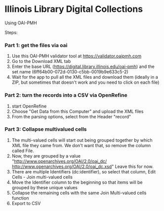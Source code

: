 # Illinois Library Digital Collections

Using OAI-PMH

Steps:

### Part 1: get the files via oai
1. Use this OAI-PMH validator tool at https://validator.oaipmh.com
2. Go to the Download XML tab
3. Enter the base URL (https://digital.library.illinois.edu/oai-pmh) and the set name (6ff64b00-072d-0130-c5bb-0019b9e633c5-2)
4. Wait for the app to pull all the XML files and download them (ideally in a ZIP, but sometimes that doesn't work and you need to click on each file)

### Part 2: turn the records into a CSV via OpenRefine
1. start OpenRefine
2. Choose "Get Data from this Computer" and upload the XML files
3. From the parsing options, select from the Header "record"

### Part 3: Collapse multivalued cells
1. The multi-valued cells will start out being grouped together by which XML file they came from. We don't want that, so remove the column called File.
2. Now, they are grouped by a value "[http://www.openarchives.org/OAI/2.0/oai_dc/ ](http://www.openarchives.org/OAI/2.0/oai_dc/)http://www.openarchives.org/OAI/2.0/oai_dc.xsd" Leave this for now.
3. There are multiple Identifiers (dc:identifier), so select that column, Edit Cells - Join multi-valued cells
4. Move the Identifier column to the beginning so that items will be grouped by these unique values
5. Collapse the remaining cells with the same Join Multi-valued cells function
6. Export to CSV